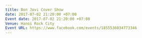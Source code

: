 ```yaml
---
title: Bon Jovi Cover Show
date: 2017-07-02 21:20:00 +07:00
Event date: 2017-07-02 21:20:00 +07:00
Venue: Hanoi Rock City
Event URL: https://www.facebook.com/events/1855536034773346
---
```


